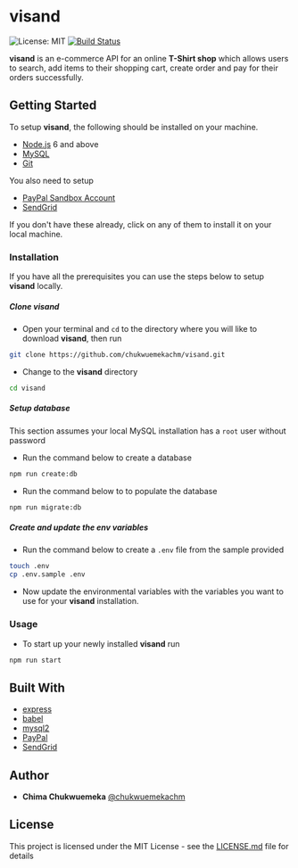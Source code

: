 # visand

![License: MIT](https://img.shields.io/badge/License-MIT-green.svg?style=popout-square&logo=javascript&logoColor=yellow)
[![Build Status](https://travis-ci.com/chukwuemekachm/visand.svg?token=9H4eahqQoiktHg2ifh1V&branch=develop)](https://travis-ci.com/chukwuemekachm/visand)

**visand** is an e-commerce API for an online **T-Shirt shop** which allows users to search, add items to their shopping cart, create order and pay for their orders successfully.

## Getting Started
To setup **visand**, the following should be installed on your machine.

- [Node.js](https://nodejs.org/en/download/current/) 6 and above
- [MySQL](https://dev.mysql.com/downloads/mysql/)
- [Git](https://git-scm.com/downloads)

You also need to setup
- [PayPal Sandbox Account](https://developer.paypal.com/)
- [SendGrid](https://sendgrid.com/docs/for-developers)

If you don't have these already, click on any of them to install it on your local machine.

### Installation

If you have all the prerequisites you can use the steps below to setup **visand** locally.

##### Clone visand
- Open your terminal and `cd` to the directory where you will like to download **visand**, then run
```sh
git clone https://github.com/chukwuemekachm/visand.git
```
- Change to the **visand** directory
```sh
cd visand
```

##### Setup database
This section assumes your local MySQL installation has a `root` user without password
- Run the command below to create a database
```sh
npm run create:db
```
- Run the command below to to populate the database
```sh
npm run migrate:db
```

##### Create and update the env variables
- Run the command below to create a `.env` file from the sample provided
```bash
touch .env
cp .env.sample .env
```
- Now update the environmental variables with the variables you want to use for your **visand** installation.

### Usage
- To start up your newly installed **visand** run
```sh
npm run start
```

## Built With
- [express](https://expressjs.com/)
- [babel](https://babeljs.io/)
- [mysql2](https://github.com/sidorares/node-mysql2)
- [PayPal](https://developer.paypal.com/)
- [SendGrid](https://sendgrid.com/docs/for-developers)

## Author

* **Chima Chukwuemeka** [@chukwuemekachm](https://github.com/chukwuemekachm)


## License

This project is licensed under the MIT License - see the [LICENSE.md](https://github.com/chukwuemekachm/visand/blob/develop/LICENSE) file for details
